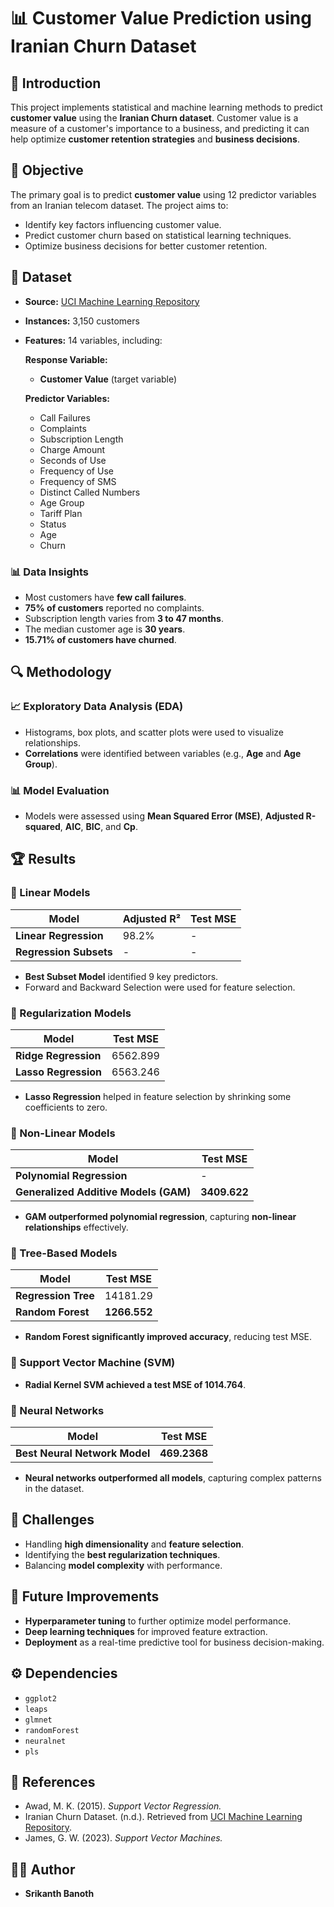 # 📊 Customer Value Prediction using Iranian Churn Dataset  

## 🚀 Introduction  
This project implements statistical and machine learning methods to predict **customer value** using the **Iranian Churn dataset**. Customer value is a measure of a customer's importance to a business, and predicting it can help optimize **customer retention strategies** and **business decisions**.  

## 🎯 Objective  
The primary goal is to predict **customer value** using 12 predictor variables from an Iranian telecom dataset. The project aims to:  
- Identify key factors influencing customer value.  
- Predict customer churn based on statistical learning techniques.  
- Optimize business decisions for better customer retention.  

## 📂 Dataset  
- **Source:** [UCI Machine Learning Repository](https://archive.ics.uci.edu/ml/datasets/)  
- **Instances:** 3,150 customers  
- **Features:** 14 variables, including:  

  **Response Variable:**  
  - **Customer Value** (target variable)  

  **Predictor Variables:**  
  - Call Failures  
  - Complaints  
  - Subscription Length  
  - Charge Amount  
  - Seconds of Use  
  - Frequency of Use  
  - Frequency of SMS  
  - Distinct Called Numbers  
  - Age Group  
  - Tariff Plan  
  - Status  
  - Age  
  - Churn  

### 📊 Data Insights  
- Most customers have **few call failures**.  
- **75% of customers** reported no complaints.  
- Subscription length varies from **3 to 47 months**.  
- The median customer age is **30 years**.  
- **15.71% of customers have churned**.  

## 🔍 Methodology  

### 📈 Exploratory Data Analysis (EDA)  
- Histograms, box plots, and scatter plots were used to visualize relationships.  
- **Correlations** were identified between variables (e.g., **Age** and **Age Group**).  

### 📊 Model Evaluation  
- Models were assessed using **Mean Squared Error (MSE)**, **Adjusted R-squared**, **AIC**, **BIC**, and **Cp**.  

## 🏆 Results  

### 🔹 Linear Models  
| Model                  | Adjusted R² | Test MSE  |  
|------------------------|-------------|------------|  
| **Linear Regression**  | 98.2%       | -          |  
| **Regression Subsets** | -           | -          |  

- **Best Subset Model** identified 9 key predictors.  
- Forward and Backward Selection were used for feature selection.  

### 🔹 Regularization Models  
| Model        | Test MSE  |  
|-------------|----------|  
| **Ridge Regression**  | 6562.899  |  
| **Lasso Regression**  | 6563.246  |  

- **Lasso Regression** helped in feature selection by shrinking some coefficients to zero.  

### 🔹 Non-Linear Models  
| Model                      | Test MSE  |  
|----------------------------|----------|  
| **Polynomial Regression**  | -        |  
| **Generalized Additive Models (GAM)** | **3409.622**  |  

- **GAM outperformed polynomial regression**, capturing **non-linear relationships** effectively.  

### 🔹 Tree-Based Models  
| Model              | Test MSE  |  
|--------------------|----------|  
| **Regression Tree** | 14181.29 |  
| **Random Forest**  | **1266.552**  |  

- **Random Forest significantly improved accuracy**, reducing test MSE.  

### 🔹 Support Vector Machine (SVM)  
- **Radial Kernel SVM achieved a test MSE of 1014.764**.  

### 🔹 Neural Networks  
| Model              | Test MSE  |  
|--------------------|----------|  
| **Best Neural Network Model** | **469.2368** |  

- **Neural networks outperformed all models**, capturing complex patterns in the dataset.  

## 📍 Challenges  
- Handling **high dimensionality** and **feature selection**.  
- Identifying the **best regularization techniques**.  
- Balancing **model complexity** with performance.  

## 🚀 Future Improvements  
- **Hyperparameter tuning** to further optimize model performance.  
- **Deep learning techniques** for improved feature extraction.  
- **Deployment** as a real-time predictive tool for business decision-making.  

## ⚙️ Dependencies  
- `ggplot2`  
- `leaps`  
- `glmnet`  
- `randomForest`  
- `neuralnet`  
- `pls`  

## 📖 References  
- Awad, M. K. (2015). *Support Vector Regression.*  
- Iranian Churn Dataset. (n.d.). Retrieved from [UCI Machine Learning Repository](https://archive.ics.uci.edu/ml/datasets/).  
- James, G. W. (2023). *Support Vector Machines.*  

## 👨‍💻 Author  
- **Srikanth Banoth**  

